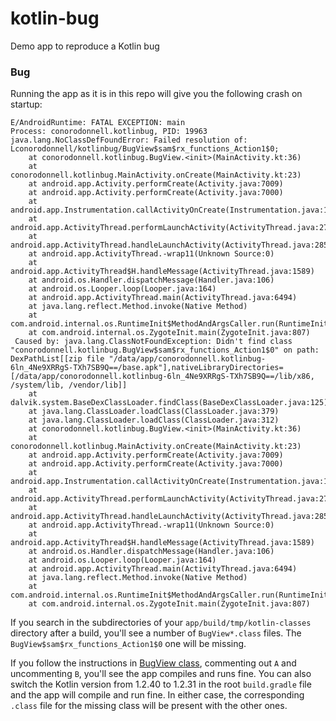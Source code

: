 # kotlin-bug
Demo app to reproduce a Kotlin bug

### Bug

Running the app as it is in this repo will give you the following crash on startup:

```
E/AndroidRuntime: FATAL EXCEPTION: main
Process: conorodonnell.kotlinbug, PID: 19963
java.lang.NoClassDefFoundError: Failed resolution of: Lconorodonnell/kotlinbug/BugView$sam$rx_functions_Action1$0;
    at conorodonnell.kotlinbug.BugView.<init>(MainActivity.kt:36)
    at conorodonnell.kotlinbug.MainActivity.onCreate(MainActivity.kt:23)
    at android.app.Activity.performCreate(Activity.java:7009)
    at android.app.Activity.performCreate(Activity.java:7000)
    at android.app.Instrumentation.callActivityOnCreate(Instrumentation.java:1214)
    at android.app.ActivityThread.performLaunchActivity(ActivityThread.java:2731)
    at android.app.ActivityThread.handleLaunchActivity(ActivityThread.java:2856)
    at android.app.ActivityThread.-wrap11(Unknown Source:0)
    at android.app.ActivityThread$H.handleMessage(ActivityThread.java:1589)
    at android.os.Handler.dispatchMessage(Handler.java:106)
    at android.os.Looper.loop(Looper.java:164)
    at android.app.ActivityThread.main(ActivityThread.java:6494)
    at java.lang.reflect.Method.invoke(Native Method)
    at com.android.internal.os.RuntimeInit$MethodAndArgsCaller.run(RuntimeInit.java:438)
    at com.android.internal.os.ZygoteInit.main(ZygoteInit.java:807)
 Caused by: java.lang.ClassNotFoundException: Didn't find class "conorodonnell.kotlinbug.BugView$sam$rx_functions_Action1$0" on path: DexPathList[[zip file "/data/app/conorodonnell.kotlinbug-6ln_4Ne9XRRgS-TXh7SB9Q==/base.apk"],nativeLibraryDirectories=[/data/app/conorodonnell.kotlinbug-6ln_4Ne9XRRgS-TXh7SB9Q==/lib/x86, /system/lib, /vendor/lib]]
    at dalvik.system.BaseDexClassLoader.findClass(BaseDexClassLoader.java:125)
    at java.lang.ClassLoader.loadClass(ClassLoader.java:379)
    at java.lang.ClassLoader.loadClass(ClassLoader.java:312)
    at conorodonnell.kotlinbug.BugView.<init>(MainActivity.kt:36) 
    at conorodonnell.kotlinbug.MainActivity.onCreate(MainActivity.kt:23) 
    at android.app.Activity.performCreate(Activity.java:7009) 
    at android.app.Activity.performCreate(Activity.java:7000) 
    at android.app.Instrumentation.callActivityOnCreate(Instrumentation.java:1214) 
    at android.app.ActivityThread.performLaunchActivity(ActivityThread.java:2731) 
    at android.app.ActivityThread.handleLaunchActivity(ActivityThread.java:2856) 
    at android.app.ActivityThread.-wrap11(Unknown Source:0) 
    at android.app.ActivityThread$H.handleMessage(ActivityThread.java:1589) 
    at android.os.Handler.dispatchMessage(Handler.java:106) 
    at android.os.Looper.loop(Looper.java:164) 
    at android.app.ActivityThread.main(ActivityThread.java:6494) 
    at java.lang.reflect.Method.invoke(Native Method) 
    at com.android.internal.os.RuntimeInit$MethodAndArgsCaller.run(RuntimeInit.java:438) 
    at com.android.internal.os.ZygoteInit.main(ZygoteInit.java:807)
  ```
  
If you search in the subdirectories of your `app/build/tmp/kotlin-classes` directory after a build, you'll see a number of `BugView*.class` files. The `BugView$sam$rx_functions_Action1$0` one will be missing.
  
If you follow the instructions in [BugView class](https://github.com/ronocod/kotlin-bug/blob/120838f73f16fe5050c92829aff4f2d681e2638b/app/src/main/java/conorodonnell/kotlinbug/MainActivity.kt#L48-L53), commenting out `A` and uncommenting `B`, you'll see the app compiles and runs fine. 
You can also switch the Kotlin version from 1.2.40 to 1.2.31 in the root `build.gradle` file and the app will compile and run fine.
In either case, the corresponding `.class` file for the missing class will be present with the other ones.
